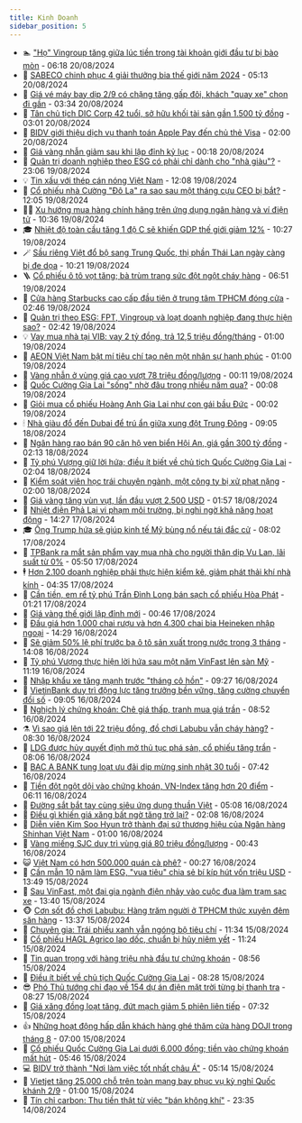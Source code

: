```yaml
---
title: Kinh Doanh
sidebar_position: 5
---
```


<!-- dantri-kinh-doanh:START -->
- 🏊 [&quot;Họ&quot; Vingroup tăng giữa lúc tiền trong tài khoản giới đầu tư bị bào mòn](https://dantri.com.vn/kinh-doanh/ho-vingroup-tang-giua-luc-tien-trong-tai-khoan-gioi-dau-tu-bi-bao-mon-20240820131227168.htm) - 06:18 20/08/2024
- 🦆 [SABECO chinh phục 4 giải thưởng bia thế giới năm 2024](https://dantri.com.vn/kinh-doanh/sabeco-chinh-phuc-4-giai-thuong-bia-the-gioi-nam-2024-20240820120622264.htm) - 05:13 20/08/2024
- 🦄 [Giá vé máy bay dịp 2/9 có chặng tăng gấp đôi, khách &quot;quay xe&quot; chọn đi gần](https://dantri.com.vn/kinh-doanh/gia-ve-may-bay-dip-29-co-chang-tang-gap-doi-khach-quay-xe-chon-di-gan-20240818145323843.htm) - 03:34 20/08/2024
- 🌝 [Tân chủ tịch DIC Corp 42 tuổi, sở hữu khối tài sản gần 1.500 tỷ đồng](https://dantri.com.vn/kinh-doanh/tan-chu-tich-dic-corp-42-tuoi-so-huu-khoi-tai-san-gan-1500-ty-dong-20240820075617343.htm) - 03:01 20/08/2024
- 💃 [BIDV giới thiệu dịch vụ thanh toán Apple Pay đến chủ thẻ Visa](https://dantri.com.vn/kinh-doanh/bidv-gioi-thieu-dich-vu-thanh-toan-apple-pay-den-chu-the-visa-20240819174824240.htm) - 02:00 20/08/2024
- 🦏 [Giá vàng nhẫn giảm sau khi lập đỉnh kỷ lục](https://dantri.com.vn/kinh-doanh/gia-vang-nhan-giam-sau-khi-lap-dinh-ky-luc-20240820071414747.htm) - 00:18 20/08/2024
- 🦩 [Quản trị doanh nghiệp theo ESG có phải chỉ dành cho &quot;nhà giàu&quot;?](https://dantri.com.vn/kinh-doanh/quan-tri-doanh-nghiep-theo-esg-co-phai-chi-danh-cho-nha-giau-20240815225747514.htm) - 23:06 19/08/2024
- 💡 [Tin xấu với thép cán nóng Việt Nam](https://dantri.com.vn/kinh-doanh/tin-xau-voi-thep-can-nong-viet-nam-20240819174528501.htm) - 12:08 19/08/2024
- 🌊 [Cổ phiếu nhà Cường &quot;Đô La&quot; ra sao sau một tháng cựu CEO bị bắt?](https://dantri.com.vn/kinh-doanh/co-phieu-nha-cuong-do-la-ra-sao-sau-mot-thang-cuu-ceo-bi-bat-20240819163931665.htm) - 12:05 19/08/2024
- 🧑‍💻 [Xu hướng mua hàng chính hãng trên ứng dụng ngân hàng và ví điện tử](https://dantri.com.vn/kinh-doanh/xu-huong-mua-hang-chinh-hang-tren-ung-dung-ngan-hang-va-vi-dien-tu-20240819164129086.htm) - 10:36 19/08/2024
- 🎓 [Nhiệt độ toàn cầu tăng 1 độ C sẽ khiến GDP thế giới giảm 12%](https://dantri.com.vn/kinh-doanh/nhiet-do-toan-cau-tang-1-do-c-se-khien-gdp-the-gioi-giam-12-20240519224240565.htm) - 10:27 19/08/2024
- 🪄 [Sầu riêng Việt đổ bộ sang Trung Quốc, thị phần Thái Lan ngày càng bị đe dọa](https://dantri.com.vn/kinh-doanh/sau-rieng-viet-do-bo-sang-trung-quoc-thi-phan-thai-lan-ngay-cang-bi-de-doa-20240819170327824.htm) - 10:21 19/08/2024
- 🪜 [Cổ phiếu ô tô vọt tăng; bà trùm trang sức đột ngột cháy hàng](https://dantri.com.vn/kinh-doanh/co-phieu-o-to-vot-tang-ba-trum-trang-suc-dot-ngot-chay-hang-20240819125700109.htm) - 06:51 19/08/2024
- 🦄 [Cửa hàng Starbucks cao cấp đầu tiên ở trung tâm TPHCM đóng cửa](https://dantri.com.vn/kinh-doanh/cua-hang-starbucks-cao-cap-dau-tien-o-trung-tam-tphcm-dong-cua-20240819085442652.htm) - 02:46 19/08/2024
- 💯 [Quản trị theo ESG: FPT, Vingroup và loạt doanh nghiệp đang thực hiện sao?](https://dantri.com.vn/kinh-doanh/quan-tri-theo-esg-fpt-vingroup-va-loat-doanh-nghiep-dang-thuc-hien-sao-20240816004922035.htm) - 02:42 19/08/2024
- 💡 [Vay mua nhà tại VIB: vay 2 tỷ đồng, trả 12,5 triệu đồng/tháng](https://dantri.com.vn/kinh-doanh/vay-mua-nha-tai-vib-vay-2-ty-dong-tra-125-trieu-dongthang-20240818213954421.htm) - 01:00 19/08/2024
- 🧰 [AEON Việt Nam bật mí tiêu chí tạo nên một nhân sự hạnh phúc](https://dantri.com.vn/kinh-doanh/aeon-viet-nam-bat-mi-tieu-chi-tao-nen-mot-nhan-su-hanh-phuc-20240816234334179.htm) - 01:00 19/08/2024
- 🎊 [Vàng nhẫn ở vùng giá cao vượt 78 triệu đồng/lượng](https://dantri.com.vn/kinh-doanh/vang-nhan-o-vung-gia-cao-vuot-78-trieu-dongluong-20240819070451153.htm) - 00:11 19/08/2024
- 🔭 [Quốc Cường Gia Lai &quot;sống&quot; nhờ đâu trong nhiều năm qua?](https://dantri.com.vn/kinh-doanh/quoc-cuong-gia-lai-song-nho-dau-trong-nhieu-nam-qua-20240815162341490.htm) - 00:08 19/08/2024
- 💼 [Giỏi mua cổ phiếu Hoàng Anh Gia Lai như con gái bầu Đức](https://dantri.com.vn/kinh-doanh/gioi-mua-co-phieu-hoang-anh-gia-lai-nhu-con-gai-bau-duc-20240819063037301.htm) - 00:02 19/08/2024
- 🕯 [Nhà giàu đổ đến Dubai để trú ẩn giữa xung đột Trung Đông](https://dantri.com.vn/kinh-doanh/nha-giau-do-den-dubai-de-tru-an-giua-xung-dot-trung-dong-20240818002843670.htm) - 09:05 18/08/2024
- 🫣 [Ngân hàng rao bán 90 căn hộ ven biển Hội An, giá gần 300 tỷ đồng](https://dantri.com.vn/kinh-doanh/ngan-hang-rao-ban-90-can-ho-ven-bien-hoi-an-gia-gan-300-ty-dong-20240817223448592.htm) - 02:13 18/08/2024
- 🤠 [Tỷ phú Vượng giữ lời hứa; điều ít biết về chủ tịch Quốc Cường Gia Lai](https://dantri.com.vn/kinh-doanh/ty-phu-vuong-giu-loi-hua-dieu-it-biet-ve-chu-tich-quoc-cuong-gia-lai-20240817230056910.htm) - 02:04 18/08/2024
- 🌈 [Kiểm soát viên học trái chuyên ngành, một công ty bị xử phạt nặng](https://dantri.com.vn/kinh-doanh/kiem-soat-vien-hoc-trai-chuyen-nganh-mot-cong-ty-bi-xu-phat-nang-20240817160751937.htm) - 02:00 18/08/2024
- 🦅 [Giá vàng tăng vùn vụt, lần đầu vượt 2.500 USD](https://dantri.com.vn/kinh-doanh/gia-vang-tang-vun-vut-lan-dau-vuot-2500-usd-20240817222018482.htm) - 01:57 18/08/2024
- 🌁 [Nhiệt điện Phả Lại vi phạm môi trường, bị nghi ngờ khả năng hoạt động](https://dantri.com.vn/kinh-doanh/nhiet-dien-pha-lai-vi-pham-moi-truong-bi-nghi-ngo-kha-nang-hoat-dong-20240817161417715.htm) - 14:27 17/08/2024
- 🎓 [Ông Trump hứa sẽ giúp kinh tế Mỹ bùng nổ nếu tái đắc cử](https://dantri.com.vn/kinh-doanh/ong-trump-hua-se-giup-kinh-te-my-bung-no-neu-tai-dac-cu-20240817105120013.htm) - 08:02 17/08/2024
- 📝 [TPBank ra mắt sản phẩm vay mua nhà cho người thân dịp Vu Lan, lãi suất từ 0%](https://dantri.com.vn/kinh-doanh/tpbank-ra-mat-san-pham-vay-mua-nha-cho-nguoi-than-dip-vu-lan-lai-suat-tu-0-20240817124443740.htm) - 05:50 17/08/2024
- 🕴 [Hơn 2.100 doanh nghiệp phải thực hiện kiểm kê, giảm phát thải khí nhà kính](https://dantri.com.vn/kinh-doanh/hon-2100-doanh-nghiep-phai-thuc-hien-kiem-ke-giam-phat-thai-khi-nha-kinh-20240817011319005.htm) - 04:35 17/08/2024
- 🧰 [Cần tiền, em rể tỷ phú Trần Đình Long bán sạch cổ phiếu Hòa Phát](https://dantri.com.vn/kinh-doanh/can-tien-em-re-ty-phu-tran-dinh-long-ban-sach-co-phieu-hoa-phat-20240817080724792.htm) - 01:21 17/08/2024
- 🤖 [Giá vàng thế giới lập đỉnh mới](https://dantri.com.vn/kinh-doanh/gia-vang-the-gioi-lap-dinh-moi-20240816213622814.htm) - 00:46 17/08/2024
- 🤠 [Đấu giá hơn 1.000 chai rượu và hơn 4.300 chai bia Heineken nhập ngoại](https://dantri.com.vn/kinh-doanh/dau-gia-hon-1000-chai-ruou-va-hon-4300-chai-bia-heineken-nhap-ngoai-20240816181617555.htm) - 14:29 16/08/2024
- 🌮 [Sẽ giảm 50% lệ phí trước bạ ô tô sản xuất trong nước trong 3 tháng](https://dantri.com.vn/kinh-doanh/se-giam-50-le-phi-truoc-ba-o-to-san-xuat-trong-nuoc-trong-3-thang-20240816202126357.htm) - 14:08 16/08/2024
- 🦄 [Tỷ phú Vượng thực hiện lời hứa sau một năm VinFast lên sàn Mỹ](https://dantri.com.vn/kinh-doanh/ty-phu-vuong-thuc-hien-loi-hua-sau-mot-nam-vinfast-len-san-my-20240816180301189.htm) - 11:19 16/08/2024
- 👺 [Nhập khẩu xe tăng mạnh trước &quot;tháng cô hồn&quot;](https://dantri.com.vn/kinh-doanh/nhap-khau-xe-tang-manh-truoc-thang-co-hon-20240816161224280.htm) - 09:27 16/08/2024
- 🤗 [VietinBank duy trì động lực tăng trưởng bền vững, tăng cường chuyển đổi số](https://dantri.com.vn/kinh-doanh/vietinbank-duy-tri-dong-luc-tang-truong-ben-vung-tang-cuong-chuyen-doi-so-20240816155231312.htm) - 09:05 16/08/2024
- 💪 [Nghịch lý chứng khoán: Chê giá thấp, tranh mua giá trần](https://dantri.com.vn/kinh-doanh/nghich-ly-chung-khoan-che-gia-thap-tranh-mua-gia-tran-20240816154555016.htm) - 08:52 16/08/2024
- ⚗️ [Vì sao giá lên tới 22 triệu đồng, đồ chơi Labubu vẫn cháy hàng?](https://dantri.com.vn/kinh-doanh/vi-sao-gia-len-toi-22-trieu-dong-do-choi-labubu-van-chay-hang-20240816014109315.htm) - 08:30 16/08/2024
- 🧠 [LDG được hủy quyết định mở thủ tục phá sản, cổ phiếu tăng trần](https://dantri.com.vn/kinh-doanh/ldg-duoc-huy-quyet-dinh-mo-thu-tuc-pha-san-co-phieu-tang-tran-20240816145008166.htm) - 08:06 16/08/2024
- 🗽 [BAC A BANK tung loạt ưu đãi dịp mừng sinh nhật 30 tuổi](https://dantri.com.vn/kinh-doanh/bac-a-bank-tung-loat-uu-dai-dip-mung-sinh-nhat-30-tuoi-20240816143214037.htm) - 07:42 16/08/2024
- 🫣 [Tiền đột ngột dội vào chứng khoán, VN-Index tăng hơn 20 điểm](https://dantri.com.vn/kinh-doanh/tien-dot-ngot-doi-vao-chung-khoan-vn-index-tang-hon-20-diem-20240816130850925.htm) - 06:11 16/08/2024
- 🫣 [Đường sắt bắt tay cùng siêu ứng dụng thuần Việt](https://dantri.com.vn/kinh-doanh/duong-sat-bat-tay-cung-sieu-ung-dung-thuan-viet-20240816120746536.htm) - 05:08 16/08/2024
- 🫣 [Điều gì khiến giá xăng bất ngờ tăng trở lại?](https://dantri.com.vn/kinh-doanh/dieu-gi-khien-gia-xang-bat-ngo-tang-tro-lai-20240816015305945.htm) - 02:08 16/08/2024
- 💂 [Diễn viên Kim Soo Hyun trở thành đại sứ thương hiệu của Ngân hàng Shinhan Việt Nam](https://dantri.com.vn/kinh-doanh/dien-vien-kim-soo-hyun-tro-thanh-dai-su-thuong-hieu-cua-ngan-hang-shinhan-viet-nam-20240816072547341.htm) - 01:00 16/08/2024
- 💫 [Vàng miếng SJC duy trì vùng giá 80 triệu đồng/lượng](https://dantri.com.vn/kinh-doanh/vang-mieng-sjc-duy-tri-vung-gia-80-trieu-dongluong-20240815233854000.htm) - 00:43 16/08/2024
- 😺 [Việt Nam có hơn 500.000 quán cà phê?](https://dantri.com.vn/kinh-doanh/viet-nam-co-hon-500000-quan-ca-phe-20240815233500946.htm) - 00:27 16/08/2024
- 🦆 [Cần mẫn 10 năm làm ESG, &quot;vua tiêu&quot; chia sẻ bí kíp hút vốn triệu USD](https://dantri.com.vn/kinh-doanh/can-man-10-nam-lam-esg-vua-tieu-chia-se-bi-kip-hut-von-trieu-usd-20240815174743280.htm) - 13:49 15/08/2024
- 👀 [Sau VinFast, một đại gia ngành điện nhảy vào cuộc đua làm trạm sạc xe](https://dantri.com.vn/kinh-doanh/sau-vinfast-mot-dai-gia-nganh-dien-nhay-vao-cuoc-dua-lam-tram-sac-xe-20240815175511807.htm) - 13:40 15/08/2024
- 🐵 [Cơn sốt đồ chơi Labubu: Hàng trăm người ở TPHCM thức xuyên đêm săn hàng](https://dantri.com.vn/kinh-doanh/con-sot-do-choi-labubu-hang-tram-nguoi-o-tphcm-thuc-xuyen-dem-san-hang-20240815183816071.htm) - 13:37 15/08/2024
- 🤖 [Chuyên gia: Trái phiếu xanh vẫn ngóng bộ tiêu chí](https://dantri.com.vn/kinh-doanh/chuyen-gia-trai-phieu-xanh-van-ngong-bo-tieu-chi-20240815172733724.htm) - 11:34 15/08/2024
- 💂 [Cổ phiếu HAGL Agrico lao dốc, chuẩn bị hủy niêm yết](https://dantri.com.vn/kinh-doanh/co-phieu-hagl-agrico-lao-doc-chuan-bi-huy-niem-yet-20240815171743229.htm) - 11:24 15/08/2024
- 🦆 [Tin quan trọng với hàng triệu nhà đầu tư chứng khoán](https://dantri.com.vn/kinh-doanh/tin-quan-trong-voi-hang-trieu-nha-dau-tu-chung-khoan-20240815131647126.htm) - 08:56 15/08/2024
- 🦅 [Điều ít biết về chủ tịch Quốc Cường Gia Lai](https://dantri.com.vn/kinh-doanh/dieu-it-biet-ve-chu-tich-quoc-cuong-gia-lai-20240815142133810.htm) - 08:28 15/08/2024
- 😎 [Phó Thủ tướng chỉ đạo về 154 dự án điện mặt trời từng bị thanh tra](https://dantri.com.vn/kinh-doanh/pho-thu-tuong-chi-dao-ve-154-du-an-dien-mat-troi-tung-bi-thanh-tra-20240815123840440.htm) - 08:27 15/08/2024
- 🐎 [Giá xăng đồng loạt tăng, đứt mạch giảm 5 phiên liên tiếp](https://dantri.com.vn/kinh-doanh/gia-xang-dong-loat-tang-dut-mach-giam-5-phien-lien-tiep-20240815141811954.htm) - 07:32 15/08/2024
- 👍 [Những hoạt động hấp dẫn khách hàng ghé thăm cửa hàng DOJI trong tháng 8](https://dantri.com.vn/kinh-doanh/nhung-hoat-dong-hap-dan-khach-hang-ghe-tham-cua-hang-doji-trong-thang-8-20240815135531106.htm) - 07:00 15/08/2024
- 🦒 [Cổ phiếu Quốc Cường Gia Lai dưới 6.000 đồng; tiền vào chứng khoán mất hút](https://dantri.com.vn/kinh-doanh/co-phieu-quoc-cuong-gia-lai-duoi-6000-dong-tien-vao-chung-khoan-mat-hut-20240815124240949.htm) - 05:46 15/08/2024
- 💻 [BIDV trở thành &quot;Nơi làm việc tốt nhất châu Á&quot;](https://dantri.com.vn/kinh-doanh/bidv-tro-thanh-noi-lam-viec-tot-nhat-chau-a-20240815114715475.htm) - 05:14 15/08/2024
- 👺 [Vietjet tăng 25.000 chỗ trên toàn mạng bay phục vụ kỳ nghỉ Quốc khánh 2/9](https://dantri.com.vn/kinh-doanh/vietjet-tang-25000-cho-tren-toan-mang-bay-phuc-vu-ky-nghi-quoc-khanh-29-20240815074342786.htm) - 01:00 15/08/2024
- 🧐 [Tín chỉ carbon: Thu tiền thật từ việc &quot;bán không khí&quot;](https://dantri.com.vn/kinh-doanh/tin-chi-carbon-thu-tien-that-tu-viec-ban-khong-khi-20240804173542976.htm) - 23:35 14/08/2024<!-- dantri-kinh-doanh:END -->
